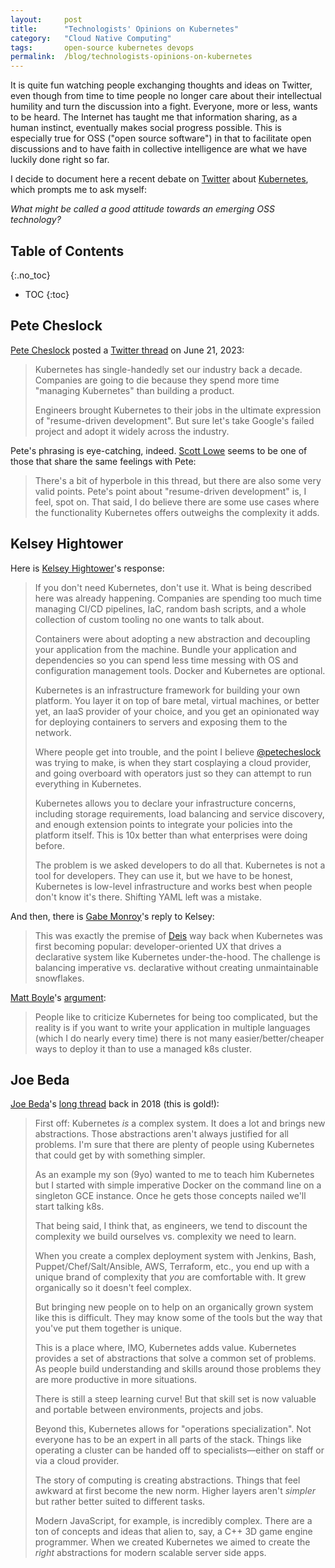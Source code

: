 ```yaml
---
layout:     post
title:      "Technologists' Opinions on Kubernetes"
category:   "Cloud Native Computing"
tags:       open-source kubernetes devops
permalink:  /blog/technologists-opinions-on-kubernetes
---
```


It is quite fun watching people exchanging thoughts and ideas on Twitter, even though from time to time people no longer care about their intellectual humility and turn the discussion into a fight. Everyone, more or less, wants to be heard. The Internet has taught me that information sharing, as a human instinct, eventually makes social progress possible. This is especially true for OSS ("open source software") in that to facilitate open discussions and to have faith in collective intelligence are what we have luckily done right so far.

<!-- excerpt-end -->

I decide to document here a recent debate on [Twitter](https://twitter.com/) about [Kubernetes](https://kubernetes.io/), which prompts me to ask myself:

*What might be called a good attitude towards an emerging OSS technology?*

## Table of Contents
{:.no_toc}
* TOC 
{:toc}

## Pete Cheslock

[Pete Cheslock](https://pete.wtf/) posted a [Twitter thread](https://twitter.com/petecheslock/status/1671536499748118532) on June 21, 2023:

> Kubernetes has single-handedly set our industry back a decade. Companies are going to die because they spend more time "managing Kubernetes" than building a product.
>
> Engineers brought Kubernetes to their jobs in the ultimate expression of "resume-driven development". But sure let's take Google's failed project and adopt it widely across the industry.

Pete's phrasing is eye-catching, indeed. [Scott Lowe](https://blog.scottlowe.org/) seems to be one of those that share the same feelings with Pete:

> There's a bit of hyperbole in this thread, but there are also some very valid points. Pete's point about "resume-driven development" is, I feel, spot on. That said, I do believe there are some use cases where the functionality Kubernetes offers outweighs the complexity it adds.

## Kelsey Hightower

Here is [Kelsey Hightower](https://github.com/kelseyhightower)'s response:

> If you don't need Kubernetes, don't use it. What is being described here was already happening. Companies are spending too much time managing CI/CD pipelines, IaC, random bash scripts, and a whole collection of custom tooling no one wants to talk about.
>
> Containers were about adopting a new abstraction and decoupling your application from the machine. Bundle your application and dependencies so you can spend less time messing with OS and configuration management tools. Docker and Kubernetes are optional.
>
> Kubernetes is an infrastructure framework for building your own platform. You layer it on top of bare metal, virtual machines, or better yet, an IaaS provider of your choice, and you get an opinionated way for deploying containers to servers and exposing them to the network.
>
> Where people get into trouble, and the point I believe [@petecheslock](https://twitter.com/petecheslock) was trying to make, is when they start cosplaying a cloud provider, and going overboard with operators just so they can attempt to run everything in Kubernetes.
>
> Kubernetes allows you to declare your infrastructure concerns, including storage requirements, load balancing and service discovery, and enough extension points to integrate your policies into the platform itself. This is 10x better than what enterprises were doing before.
>
> The problem is we asked developers to do all that. Kubernetes is not a tool for developers. They can use it, but we have to be honest, Kubernetes is low-level infrastructure and works best when people don't know it's there. Shifting YAML left was a mistake.

And then, there is [Gabe Monroy](https://twitter.com/gabe_monroy?lang=en)'s reply to Kelsey:

> This was exactly the premise of [Deis](https://github.com/deis) way back when Kubernetes was first becoming popular: developer-oriented UX that drives a declarative system like Kubernetes under-the-hood. The challenge is balancing imperative vs. declarative without creating unmaintainable snowflakes.

[Matt Boyle](https://mattjamesboyle.com/)'s [argument](https://twitter.com/MattJamesBoyle/status/1668518042085597189):

> People like to criticize Kubernetes for being too complicated, but the reality is if you want to write your application in multiple languages (which I do nearly every time) there is not many easier/better/cheaper ways to deploy it than to use a managed k8s cluster.

## Joe Beda

[Joe Beda](https://hachyderm.io/@jbeda)'s [long thread](https://twitter.com/jbeda/status/993978918196531200) back in 2018 (this is gold!):

> First off: Kubernetes *is* a complex system. It does a lot and brings new abstractions. Those abstractions aren't always justified for all problems. I'm sure that there are plenty of people using Kubernetes that could get by with something simpler.
>
> As an example my son (9yo) wanted to me to teach him Kubernetes but I started with simple imperative Docker on the command line on a singleton GCE instance. Once he gets those concepts nailed we'll start talking k8s.
>
> That being said, I think that, as engineers, we tend to discount the complexity we build ourselves vs. complexity we need to learn.
>
> When you create a complex deployment system with Jenkins, Bash, Puppet/Chef/Salt/Ansible, AWS, Terraform, etc., you end up with a unique brand of complexity that *you* are comfortable with. It grew organically so it doesn't feel complex.
>
> But bringing new people on to help on an organically grown system like this is difficult. They may know some of the tools but the way that you've put them together is unique.
>
> This is a place where, IMO, Kubernetes adds value. Kubernetes provides a set of abstractions that solve a common set of problems. As people build understanding and skills around those problems they are more productive in more situations.
>
> There is still a steep learning curve! But that skill set is now valuable and portable between environments, projects and jobs.
>
> Beyond this, Kubernetes allows for "operations specialization". Not everyone has to be an expert in all parts of the stack. Things like operating a cluster can be handed off to specialists&mdash;either on staff or via a cloud provider.
>
> The story of computing is creating abstractions. Things that feel awkward at first become the new norm. Higher layers aren't *simpler* but rather better suited to different tasks.
>
> Modern JavaScript, for example, is incredibly complex. There are a ton of concepts and ideas that alien to, say, a C++ 3D game engine programmer. When we created Kubernetes we aimed to create the *right* abstractions for modern scalable server side apps.